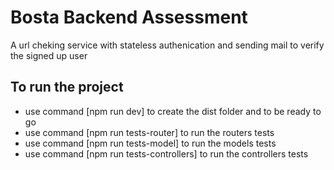 # Bosta Backend Assessment

A url cheking service with stateless authenication and sending mail to verify the signed up user

## To run the project

- use command [npm run dev] to create the dist folder and to be ready to go
- use command [npm run tests-router] to run the routers tests
- use command [npm run tests-model] to run the models tests
- use command [npm run tests-controllers] to run the controllers tests
